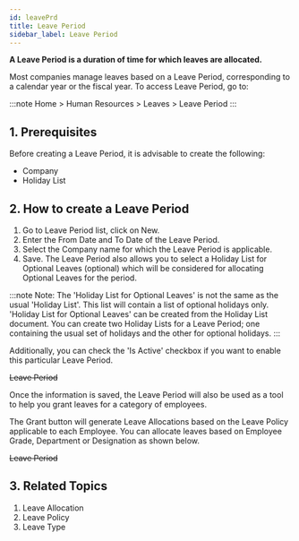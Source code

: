 ```yaml
---
id: leavePrd
title: Leave Period
sidebar_label: Leave Period
---
```


**A Leave Period is a duration of time for which leaves are allocated.**

Most companies manage leaves based on a Leave Period, corresponding to a calendar year or the fiscal year. To access Leave Period, go to:

:::note
Home > Human Resources > Leaves > Leave Period
:::

## 1. Prerequisites

Before creating a Leave Period, it is advisable to create the following:

- Company
- Holiday List

## 2. How to create a Leave Period

1. Go to Leave Period list, click on New.
1. Enter the From Date and To Date of the Leave Period.
1. Select the Company name for which the Leave Period is applicable.
1. Save.
   The Leave Period also allows you to select a Holiday List for Optional Leaves (optional) which will be considered for allocating Optional Leaves for the period.

:::note
Note: The 'Holiday List for Optional Leaves' is not the same as the usual 'Holiday List'. This list will contain a list of optional holidays only. 'Holiday List for Optional Leaves' can be created from the Holiday List document. You can create two Holiday Lists for a Leave Period; one containing the usual set of holidays and the other for optional holidays.
:::

Additionally, you can check the 'Is Active' checkbox if you want to enable this particular Leave Period.

~~Leave Period~~

Once the information is saved, the Leave Period will also be used as a tool to help you grant leaves for a category of employees.

The Grant button will generate Leave Allocations based on the Leave Policy applicable to each Employee. You can allocate leaves based on Employee Grade, Department or Designation as shown below.

~~Leave Period~~

## 3. Related Topics

1. Leave Allocation
1. Leave Policy
1. Leave Type

